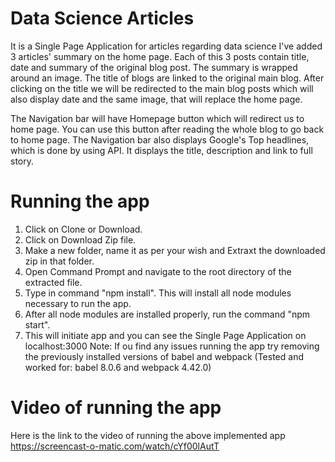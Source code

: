 # Data Science Articles

It is a Single Page Application for articles regarding data science
I've added 3 articles' summary on the home page. Each of this 3 posts contain title, date and
summary of the original blog post. The summary is wrapped around an image.
The title of blogs are linked to the original main blog.
After clicking on the title we will be redirected to the main blog posts which will also
display date and the same image, that will replace the home page.

The Navigation bar will have Homepage button which will redirect us to home page.
You can use this button after reading the whole blog to go back to home page.
The Navigation bar also displays Google's Top headlines, which is done by using API.
It displays the title, description and link to full story.


# Running the app

1) Click on Clone or Download.
2) Click on Download Zip file.
3) Make a new folder, name it as per your wish and Extraxt the downloaded zip in that folder.
4) Open Command Prompt and navigate to the root directory of the extracted file.
5) Type in command "npm install". This will install all node modules necessary to run the app.
6) After all node modules are installed properly, run the command "npm start".
7) This will initiate app and you can see the Single Page Application on localhost:3000
Note: If ou find any issues running the app try removing the previously installed versions of babel and webpack 
(Tested and worked for: babel 8.0.6 and webpack 4.42.0)

# Video of running the app

Here is the link to the video of running the above implemented app
https://screencast-o-matic.com/watch/cYf00lAutT
